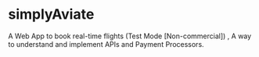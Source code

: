 # simplyAviate
A Web App to book real-time flights (Test Mode [Non-commercial]) , A way to understand and implement APIs and Payment Processors.
